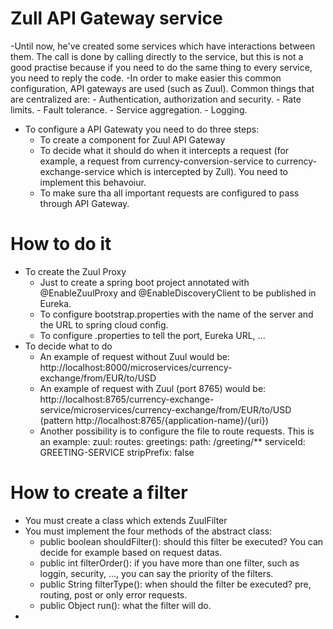 # Zull API Gateway service
-Until now, he've created some services which have interactions between them. The call is done by calling directly to the service, but this is not a good practise because if you need to do the same thing to every service, you need to reply the code.
-In order to make easier this common configuration, API gateways are used (such as Zuul). Common things that are centralized are:
	- Authentication, authorization and security.
	- Rate limits.
	- Fault tolerance.
	- Service aggregation.
	- Logging.
- To configure a API Gatewaty you need to do three steps:
	- To create a component for Zuul API Gateway
	- To decide what it should do when it intercepts a request (for example, a request from currency-conversion-service to currency-exchange-service which is intercepted by Zull). You need to implement this behavoiur.
	- To make sure tha all important requests are configured to pass through API Gateway.

# How to do it
- To create the Zuul Proxy
	- Just to create a spring boot project annotated with @EnableZuulProxy and @EnableDiscoveryClient to be published in Eureka.
	- To configure bootstrap.properties with the name of the server and the URL to spring cloud config.
	- To configure .properties to tell the port, Eureka URL, ...
- To decide what to do
	- An example of request without Zuul would be: http://localhost:8000/microservices/currency-exchange/from/EUR/to/USD
	- An example of request with Zuul (port 8765) would be: http://localhost:8765/currency-exchange-service/microservices/currency-exchange/from/EUR/to/USD (pattern http://localhost:8765/{application-name}/{uri})
	- Another possibility is to configure the file to route requests. This is an example:
	zuul:
  		routes:
    		greetings:
      			path: /greeting/**
      			serviceId: GREETING-SERVICE
      			stripPrefix: false

# How to create a filter
- You must create a class which extends ZuulFilter
- You must implement the four methods of the abstract class:
	- public boolean shouldFilter(): should this filter be executed? You can decide for example based on request datas.
	- public int filterOrder(): if you have more than one filter, such as loggin, security, ..., you can say the priority of the filters.
	- public String filterType(): when should the filter be executed? pre, routing, post or only error requests.
	- public Object run(): what the filter will do.
-